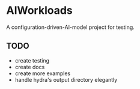 # AIWorkloads

A configuration-driven-AI-model project for testing.

## TODO
 - create testing
 - create docs
 - create more examples
 - handle hydra's output directory elegantly

